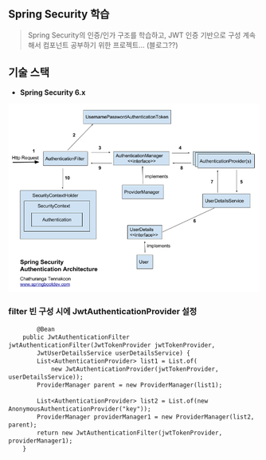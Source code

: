 ## Spring Security 학습

> Spring Security의 인증/인가 구조를 학습하고, JWT 인증 기반으로 구성
> 계속해서 컴포넌트 공부하기 위한 프로젝트... (블로그??)

## 기술 스택

- **Spring Security 6.x**

![sec.png](src/main/resources/static/sec.png)


### filter 빈 구성 시에 JwtAuthenticationProvider 설정
```
        @Bean
	public JwtAuthenticationFilter jwtAuthenticationFilter(JwtTokenProvider jwtTokenProvider,
		JwtUserDetailsService userDetailsService) {
		List<AuthenticationProvider> list1 = List.of(
			new JwtAuthenticationProvider(jwtTokenProvider, userDetailsService));
		ProviderManager parent = new ProviderManager(list1);

		List<AuthenticationProvider> list2 = List.of(new AnonymousAuthenticationProvider("key"));
		ProviderManager providerManager1 = new ProviderManager(list2, parent);
		return new JwtAuthenticationFilter(jwtTokenProvider, providerManager1);
	}
```